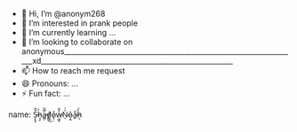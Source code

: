 - 👋 Hi, I’m @anonym268
- 👀 I’m interested in prank people 
- 🌱 I’m currently learning ...
- 💞️ I’m looking to collaborate on anonymous__________________________________________________________________xd______________________________________________________
- 📫 How to reach me request
- 😄 Pronouns: ...
- ⚡ Fun fact: ...

<!---
anonym268/anonym268 is a ✨ special ✨ repository because its `README.md` (this file) appears on your GitHub profile.
You can click the Preview link to take a look at your changes.
--->


name: Š̵͎͓̞̃h̵͉̝̓a̶̻̦̿̏ḋ̸̪͇͟ỏ̷̞̣w̵̤͚̖̓͋N̷̩͐͑ò̷͕̱å̴͍h̵͕̑́

